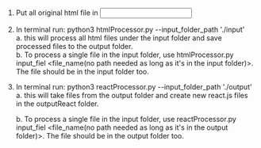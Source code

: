 1. Put all original html file in <input folder>  
2. In terminal run: python3 htmlProcessor.py --input_folder_path './input'  
    a. this will process all html files under the input folder and save processed files to the output folder.  
    b. To process a single file in the input folder, use htmlProcessor.py input_fiel <file_name(no path needed as long as it's in the input folder)>. The file should be in the input folder too.
3. In terminal run: python3 reactProcessor.py --input_folder_path './output'  
    a. this will take files from the output folder and create new react.js files in the outputReact folder.

    b. To process a single file in the input folder, use reactProcessor.py input_fiel <file_name(no path needed as long as it's in the output folder)>. The file should be in the output folder too.